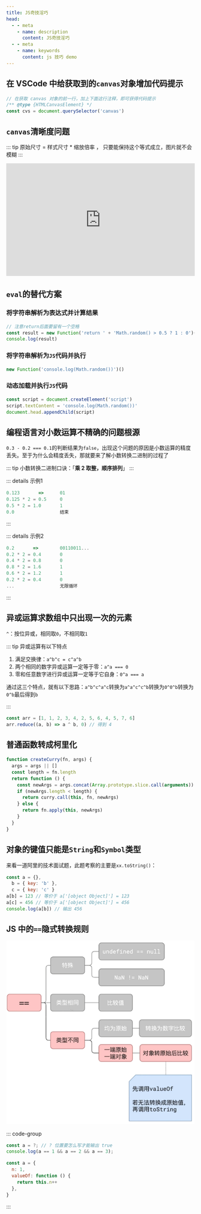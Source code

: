 ```yaml
---
title: JS奇技淫巧
head:
  - - meta
    - name: description
      content: JS奇技淫巧
  - - meta
    - name: keywords
      content: js 技巧 demo
---
```


## 在 VSCode 中给获取到的`canvas`对象增加代码提示

```js
// 在获取 canvas 对象的前一行，加上下面这行注释，即可获得代码提示
/** @type {HTMLCanvasElement} */
const cvs = document.querySelector('canvas')
```

## `canvas`清晰度问题

::: tip
原始尺寸 = 样式尺寸 \* 缩放倍率 ， 只要能保持这个等式成立，图片就不会模糊
:::

<iframe height="300" style="width: 100%;" scrolling="no" title="解决canvas清晰度问题" src="https://codepen.io/welives/embed/dywVbzq?default-tab=js%2Cresult" frameborder="no" loading="lazy" allowtransparency="true" allowfullscreen="true">
  See the Pen <a href="https://codepen.io/welives/pen/dywVbzq">
  解决canvas清晰度问题</a> by Jandan (<a href="https://codepen.io/welives">@welives</a>)
  on <a href="https://codepen.io">CodePen</a>.
</iframe>

## `eval`的替代方案

### 将字符串解析为表达式并计算结果

```js
// 注意return后面要留有一个空格
const result = new Function('return ' + 'Math.random() > 0.5 ? 1 : 0')()
console.log(result)
```

### 将字符串解析为`JS`代码并执行

```js
new Function('console.log(Math.random())')()
```

### 动态加载并执行`JS`代码

```js
const script = document.createElement('script')
script.textContent = 'console.log(Math.random())'
document.head.appendChild(script)
```

## 编程语言对小数运算不精确的问题根源

`0.3 - 0.2 === 0.1`的判断结果为`false`，出现这个问题的原因是小数运算的精度丢失。至于为什么会精度丢失，那就要来了解小数转换二进制的过程了

::: tip
小数转换二进制口诀：「**乘 2 取整，顺序排列**」
:::

::: details 示例1

```js
0.123       =>      01
0.125 * 2 = 0.5     0
0.5 * 2 = 1.0       1
0.0                 结束
```

:::

::: details 示例2

```js
0.2       =>        00110011...
0.2 * 2 = 0.4       0
0.4 * 2 = 0.8       0
0.8 * 2 = 1.6       1
0.6 * 2 = 1.2       1
0.2 * 2 = 0.4       0
...                 无限循环
```

:::

## 异或运算求数组中只出现一次的元素

`^`：按位异或，相同取`0`，不相同取`1`

::: tip 异或运算有以下特点

1. 满足交换律：`a^b^c = c^a^b`
2. 两个相同的数字异或运算一定等于零：`a^a === 0`
3. 零和任意数字进行异或运算一定等于它自身：`0^a === a`

通过这三个特点，就有以下思路：`a^b^c^a^c`转换为`a^a^c^c^b`转换为`0^0^b`转换为`0^b`最后得到`b`

:::

```js
const arr = [1, 1, 2, 3, 4, 2, 5, 6, 4, 5, 7, 6]
arr.reduce((a, b) => a ^ b, 0) // 得到 4
```

## 普通函数转成柯里化

```js
function createCurry(fn, args) {
  args = args || []
  const length = fn.length
  return function () {
    const newArgs = args.concat(Array.prototype.slice.call(arguments))
    if (newArgs.length < length) {
      return curry.call(this, fn, newArgs)
    } else {
      return fn.apply(this, newArgs)
    }
  }
}
```

## 对象的键值只能是`String`和`Symbol`类型

来看一道阿里的技术面试题，此题考察的主要是`xx.toString()`：

```js
const a = {},
  b = { key: 'b' },
  c = { key: 'c' }
a[b] = 123 // 等价于 a['[object Object]'] = 123
a[c] = 456 // 等价于 a['[object Object]'] = 456
console.log(a[b]) // 输出 456
```

## JS 中的`==`隐式转换规则

![](./assets/technique/等号隐式转换规则.png)

::: code-group

```js [question]
const a = ?; // ? 位置要怎么写才能输出 true
console.log(a == 1 && a == 2 && a == 3);
```

```js [answer]
const a = {
  n: 1,
  valueOf: function () {
    return this.n++
  },
}
```

:::
